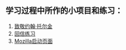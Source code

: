 <h2>学习过程中所作的小项目和练习：</h2>
<ol>
<li><a href="https://akayi07.github.io/TributePage1/" target="_blank">致敬约翰·托尔金</a></li>
<li><a href="https://akayi07.github.io/Marking-up-a-letter/" target="_blank">回信练习</a></li>
<li><a href="https://akayi07.github.io/Mozilla-splash-page/" target="_blank">Mozilla启动页面</a></li>
</ol>


